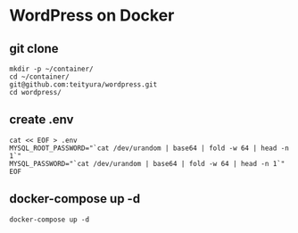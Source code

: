 # WordPress on Docker

## git clone

```
mkdir -p ~/container/
cd ~/container/
git@github.com:teityura/wordpress.git
cd wordpress/
```

## create .env

```
cat << EOF > .env
MYSQL_ROOT_PASSWORD="`cat /dev/urandom | base64 | fold -w 64 | head -n 1`"
MYSQL_PASSWORD="`cat /dev/urandom | base64 | fold -w 64 | head -n 1`"
EOF
```

## docker-compose up -d

```
docker-compose up -d
```

